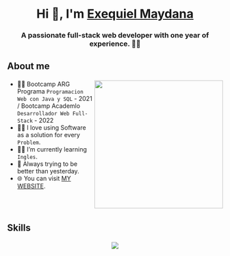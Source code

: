 <h1 align="center">Hi 👋, I'm <a href="https://100rabhcsmc.github.io/Me.io/" target="blank">
Exequiel Maydana</a></h1>
<h3 align="center">A passionate full-stack web developer with one year of experience. 🚀🌐</h3>

## <p>About me</p> 

<picture> <img align="right" src="https://github.com/7oSkaaa/7oSkaaa/blob/main/Images/Right_Side.gif?raw=true" width = 300px></picture>

- 👨‍🎓 Bootcamp ARG Programa  `Programacion Web con Java y SQL` - 2021 / Bootcamp Academlo `Desarrollador Web Full-Stack` - 2022  
- 👨‍💻 I love using Software as a solution for every `Problem`.
- 🙆‍♂️ I’m currently learning `Ingles`.
- 🤗 Always trying to be better than yesterday.
- 🌐 You can visit [MY WEBSITE](https://exedeveloper.me/).
<br/>
<br/>

## <p>Skills</p> 
<p align="center">
  <a href="https://skillicons.dev">
    <img src="https://skillicons.dev/icons?i=html,css,js,ts,react,redux,nextjs,nodejs,express,mongodb,postman,figma,materialui,tailwind,git,github" />
  </a>
</p>


<!--
**ExequielMaydana/ExequielMaydana** is a ✨ _special_ ✨ repository because its `README.md` (this file) appears on your GitHub profile.

Here are some ideas to get you started:

- 🔭 I’m currently working on ...
- 🌱 I’m currently learning ...
- 👯 I’m looking to collaborate on ...
- 🤔 I’m looking for help with ...
- 💬 Ask me about ...
- 📫 How to reach me: ...
- 😄 Pronouns: ...
- ⚡ Fun fact: ...
-->
